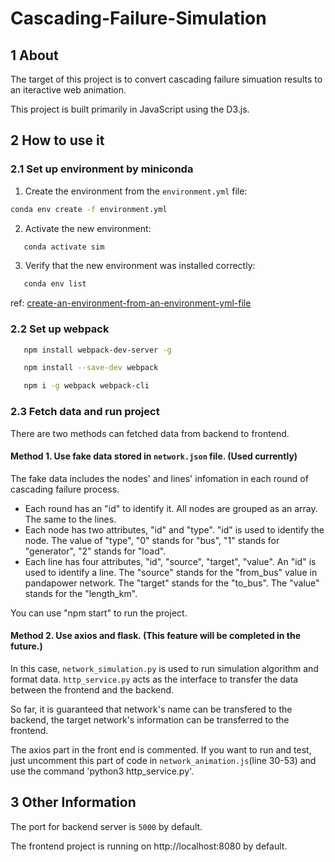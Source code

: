 # Cascading-Failure-Simulation

## 1 About

The target of this project is to convert cascading failure simuation results to an iteractive web animation.

This project is built primarily in JavaScript using the D3.js.

## 2 How to use it

### 2.1 Set up environment by miniconda

1. Create the environment from the `environment.yml` file:

```bash
conda env create -f environment.yml
```

2. Activate the new environment:

```bash
   conda activate sim
```

3. Verify that the new environment was installed correctly:

```bash
   conda env list
```

ref: [create-an-environment-from-an-environment-yml-file](https://docs.conda.io/projects/conda/en/latest/user-guide/tasks/manage-environments.html#creating-an-environment-from-an-environment-yml-file)

### 2.2 Set up webpack

```bash
   npm install webpack-dev-server -g
```

```bash
   npm install --save-dev webpack
```

```bash
   npm i -g webpack webpack-cli
```

### 2.3 Fetch data and run project

There are two methods can fetched data from backend to frontend.

#### Method 1. Use fake data stored in `network.json` file. (Used currently)

The fake data includes the nodes' and lines' infomation in each round of cascading failure process.

- Each round has an "id" to identify it. All nodes are grouped as an array. The same to the lines.
- Each node has two attributes, "id" and "type". "id" is used to identify the node. The value of "type", "0" stands for "bus", "1" stands for "generator", "2" stands for "load".
- Each line has four attributes, "id", "source", "target", "value". An "id" is used to identify a line. The "source" stands for the "from_bus" value in pandapower network. The "target" stands for the "to_bus". The "value" stands for the "length_km".

You can use "npm start" to run the project.

#### Method 2. Use axios and flask. (This feature will be completed in the future.)

In this case, `network_simulation.py` is used to run simulation algorithm and format data. `http_service.py` acts as the interface to transfer the data between the frontend and the backend.

So far, it is guaranteed that network's name can be transfered to the backend, the target network's information can be transferred to the frontend.

The axios part in the front end is commented. If you want to run and test, just uncomment this part of code in `network_animation.js`(line 30-53) and use the command 'python3 http_service.py'.

## 3 Other Information

The port for backend server is `5000` by default.

The frontend project is running on http://localhost:8080 by default.
